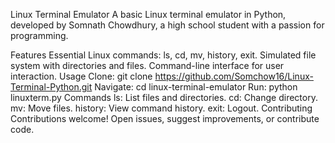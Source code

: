 Linux Terminal Emulator
A basic Linux terminal emulator in Python, developed by Somnath Chowdhury, a high school student with a passion for programming.

Features
Essential Linux commands: ls, cd, mv, history, exit.
Simulated file system with directories and files.
Command-line interface for user interaction.
Usage
Clone: git clone https://github.com/Somchow16/Linux-Terminal-Python.git
Navigate: cd linux-terminal-emulator
Run: python linuxterm.py
Commands
ls: List files and directories.
cd: Change directory.
mv: Move files.
history: View command history.
exit: Logout.
Contributing
Contributions welcome! Open issues, suggest improvements, or contribute code.
